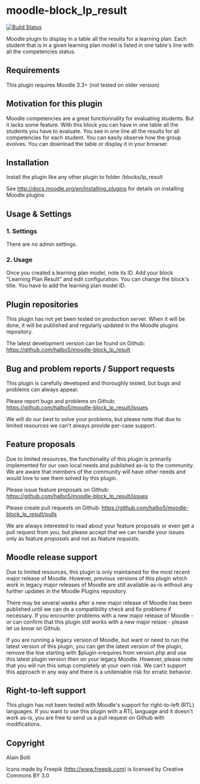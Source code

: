moodle-block_lp_result
============================

[![Build Status](https://travis-ci.org/halbo5/moodle-mod_cma.svg?branch=master)](https://travis-ci.org/halbo5/moodle-mod_cma)

Moodle plugin to display in a table all the results for a learning plan. Each student that is in a given learning plan model is listed in one table's line with all the competencies status.


Requirements
------------

This plugin requires Moodle 3.3+ (not tested on older version)


Motivation for this plugin
--------------------------

Moodle competencies are a great functionnality for evaluating students. But it lacks some feature. With this block you can have in one table all the students you have to evaluate.  You see in one line all the results for all competencies for each student. You can easily observe how the group evolves. You can download the table or display it in your browser.


Installation
------------

Install the plugin like any other plugin to folder
/blocks/lp_result

See http://docs.moodle.org/en/Installing_plugins for details on installing Moodle plugins


Usage & Settings
----------------

### 1. Settings

There are no admin settings.

### 2. Usage

Once you created a learning plan model, note its ID.
Add your block "Learning Plan Result" and edit configuration.
You can change the block's title.
You have to add the learning plan model ID.


Plugin repositories
-------------------

This plugin has not yet been tested on production server. When it will be done, it will be published and regularly updated in the Moodle plugins repository.


The latest development version can be found on Github:
https://github.com/halbo5/moodle-block_lp_result


Bug and problem reports / Support requests
------------------------------------------

This plugin is carefully developed and thoroughly tested, but bugs and problems can always appear.

Please report bugs and problems on Github:
https://github.com/halbo5/moodle-block_lp_result/issues

We will do our best to solve your problems, but please note that due to limited resources we can't always provide per-case support.


Feature proposals
-----------------

Due to limited resources, the functionality of this plugin is primarily implemented for our own local needs and published as-is to the community. We are aware that members of the community will have other needs and would love to see them solved by this plugin.

Please issue feature proposals on Github:
https://github.com/halbo5/moodle-block_lp_result/issues

Please create pull requests on Github:
https://github.com/halbo5/moodle-block_lp_result/pulls

We are always interested to read about your feature proposals or even get a pull request from you, but please accept that we can handle your issues only as feature _proposals_ and not as feature _requests_.


Moodle release support
----------------------

Due to limited resources, this plugin is only maintained for the most recent major release of Moodle. However, previous versions of this plugin which work in legacy major releases of Moodle are still available as-is without any further updates in the Moodle Plugins repository.

There may be several weeks after a new major release of Moodle has been published until we can do a compatibility check and fix problems if necessary. If you encounter problems with a new major release of Moodle - or can confirm that this plugin still works with a new major relase - please let us know on Github.

If you are running a legacy version of Moodle, but want or need to run the latest version of this plugin, you can get the latest version of the plugin, remove the line starting with $plugin->requires from version.php and use this latest plugin version then on your legacy Moodle. However, please note that you will run this setup completely at your own risk. We can't support this approach in any way and there is a undeniable risk for erratic behavior.


Right-to-left support
---------------------

This plugin has not been tested with Moodle's support for right-to-left (RTL) languages.
If you want to use this plugin with a RTL language and it doesn't work as-is, you are free to send us a pull request on Github with modifications.


Copyright
---------

Alain Bolli

Icons made by Freepik (http://www.freepik.com) is licensed by Creative Commons BY 3.0
